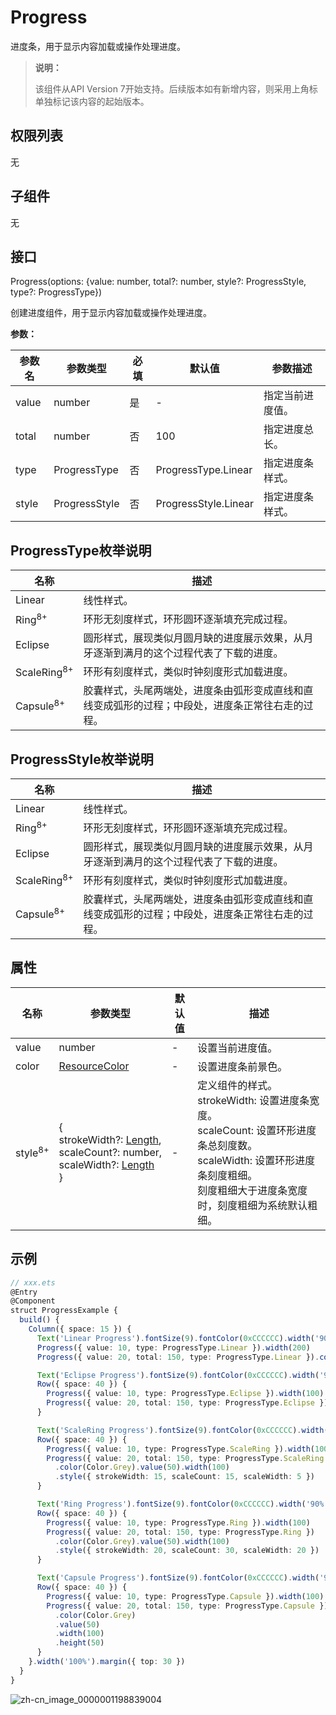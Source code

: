 # Progress

进度条，用于显示内容加载或操作处理进度。

>  **说明：**
>
>  该组件从API Version 7开始支持。后续版本如有新增内容，则采用上角标单独标记该内容的起始版本。


## 权限列表

无


## 子组件

无


## 接口

Progress(options: {value: number, total?: number, style?: ProgressStyle,  type?: ProgressType})

创建进度组件，用于显示内容加载或操作处理进度。

**参数：** 

| 参数名 | 参数类型      | 必填 | 默认值               | 参数描述         |
| ------ | ------------- | ---- | -------------------- | ---------------- |
| value  | number        | 是   | -                    | 指定当前进度值。 |
| total  | number        | 否   | 100                  | 指定进度总长。   |
| type   | ProgressType  | 否   | ProgressType.Linear  | 指定进度条样式。 |
| style  | ProgressStyle | 否   | ProgressStyle.Linear | 指定进度条样式。 |

## ProgressType枚举说明

| 名称                     | 描述                                       |
| ---------------------- | ---------------------------------------- |
| Linear                 | 线性样式。                                    |
| Ring<sup>8+</sup>      | 环形无刻度样式，环形圆环逐渐填充完成过程。                    |
| Eclipse                | 圆形样式，展现类似月圆月缺的进度展示效果，从月牙逐渐到满月的这个过程代表了下载的进度。 |
| ScaleRing<sup>8+</sup> | 环形有刻度样式，类似时钟刻度形式加载进度。                    |
| Capsule<sup>8+</sup>   | 胶囊样式，头尾两端处，进度条由弧形变成直线和直线变成弧形的过程；中段处，进度条正常往右走的过程。 |

## ProgressStyle枚举说明

| 名称                   | 描述                                                         |
| ---------------------- | ------------------------------------------------------------ |
| Linear                 | 线性样式。                                                   |
| Ring<sup>8+</sup>      | 环形无刻度样式，环形圆环逐渐填充完成过程。                   |
| Eclipse                | 圆形样式，展现类似月圆月缺的进度展示效果，从月牙逐渐到满月的这个过程代表了下载的进度。 |
| ScaleRing<sup>8+</sup> | 环形有刻度样式，类似时钟刻度形式加载进度。                   |
| Capsule<sup>8+</sup>   | 胶囊样式，头尾两端处，进度条由弧形变成直线和直线变成弧形的过程；中段处，进度条正常往右走的过程。 |

## 属性

| 名称               | 参数类型                                                     | 默认值 | 描述                                                         |
| ------------------ | ------------------------------------------------------------ | ------ | ------------------------------------------------------------ |
| value              | number                                                       | -      | 设置当前进度值。                                             |
| color              | [ResourceColor](ts-types.md#resourcecolor8)                  | -      | 设置进度条前景色。                                           |
| style<sup>8+</sup> | {<br/>strokeWidth?:&nbsp;[Length](ts-types.md#length),<br/>scaleCount?:&nbsp;number,<br/>scaleWidth?:&nbsp;[Length](ts-types.md#length)<br/>} | -      | 定义组件的样式。<br/>strokeWidth:&nbsp;设置进度条宽度。<br/>scaleCount:&nbsp;设置环形进度条总刻度数。<br/>scaleWidth:&nbsp;设置环形进度条刻度粗细。<br/>刻度粗细大于进度条宽度时，刻度粗细为系统默认粗细。 |


## 示例

```ts
// xxx.ets
@Entry
@Component
struct ProgressExample {
  build() {
    Column({ space: 15 }) {
      Text('Linear Progress').fontSize(9).fontColor(0xCCCCCC).width('90%')
      Progress({ value: 10, type: ProgressType.Linear }).width(200)
      Progress({ value: 20, total: 150, type: ProgressType.Linear }).color(Color.Grey).value(50).width(200)

      Text('Eclipse Progress').fontSize(9).fontColor(0xCCCCCC).width('90%')
      Row({ space: 40 }) {
        Progress({ value: 10, type: ProgressType.Eclipse }).width(100)
        Progress({ value: 20, total: 150, type: ProgressType.Eclipse }).color(Color.Grey).value(50).width(100)
      }

      Text('ScaleRing Progress').fontSize(9).fontColor(0xCCCCCC).width('90%')
      Row({ space: 40 }) {
        Progress({ value: 10, type: ProgressType.ScaleRing }).width(100)
        Progress({ value: 20, total: 150, type: ProgressType.ScaleRing })
          .color(Color.Grey).value(50).width(100)
          .style({ strokeWidth: 15, scaleCount: 15, scaleWidth: 5 })
      }

      Text('Ring Progress').fontSize(9).fontColor(0xCCCCCC).width('90%')
      Row({ space: 40 }) {
        Progress({ value: 10, type: ProgressType.Ring }).width(100)
        Progress({ value: 20, total: 150, type: ProgressType.Ring })
          .color(Color.Grey).value(50).width(100)
          .style({ strokeWidth: 20, scaleCount: 30, scaleWidth: 20 })
      }

      Text('Capsule Progress').fontSize(9).fontColor(0xCCCCCC).width('90%')
      Row({ space: 40 }) {
        Progress({ value: 10, type: ProgressType.Capsule }).width(100).height(50)
        Progress({ value: 20, total: 150, type: ProgressType.Capsule })
          .color(Color.Grey)
          .value(50)
          .width(100)
          .height(50)
      }
    }.width('100%').margin({ top: 30 })
  }
}
```

![zh-cn_image_0000001198839004](figures/zh-cn_image_0000001198839004.gif)
